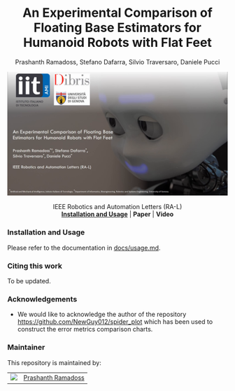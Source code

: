 <h1 align="center">
An Experimental Comparison of Floating Base Estimators for Humanoid Robots with Flat Feet
</h1>
<div align="center">
Prashanth Ramadoss, Stefano Dafarra, Silvio Traversaro, Daniele Pucci
</div>

<p align="center"><img src="assets/cover.png" alt=""/></p>

<div align="center">
  IEEE Robotics and Automation Letters (RA-L)
</div>

<div align="center">
<a href="#installation-and-usage"><b>Installation and Usage</b></a> |
<b>Paper</b> |
<b>Video</b>
</div>

### Installation and Usage

Please refer to the documentation in [docs/usage.md](./docs/usage.md).

### Citing this work

To be updated.

### Acknowledgements

- We would like to acknowledge the author of the repository https://github.com/NewGuy012/spider_plot which has been used to construct the error metrics comparison charts.

### Maintainer

This repository is maintained by:

| | |
|:---:|:---:|
| [<img src="https://github.com/prashanthr05.png" width="40">](https://github.com/prashanthr05) | [Prashanth Ramadoss](https://github.com/prashanthr05) |
